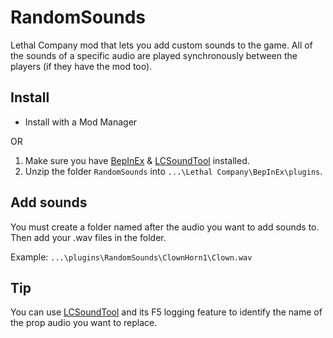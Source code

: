 # RandomSounds

Lethal Company mod that lets you add custom sounds to the game.
All of the sounds of a specific audio are played synchronously between the players (if they have the mod too).

## Install

- Install with a Mod Manager

OR

1. Make sure you have [BepInEx](https://thunderstore.io/c/lethal-company/p/BepInEx/BepInExPack/) & [LCSoundTool](https://thunderstore.io/c/lethal-company/p/no00ob/LCSoundTool/) installed.
2. Unzip the folder `RandomSounds` into `...\Lethal Company\BepInEx\plugins`.

## Add sounds

You must create a folder named after the audio you want to add sounds to.
Then add your .wav files in the folder.

Example: `...\plugins\RandomSounds\ClownHorn1\Clown.wav`

## Tip
You can use [LCSoundTool](https://thunderstore.io/c/lethal-company/p/no00ob/LCSoundTool/) and its F5 logging feature to identify the name of the prop audio you want to replace.
